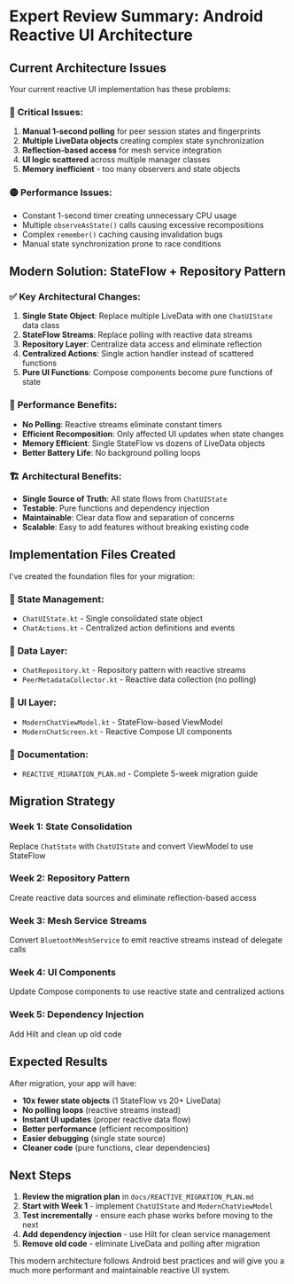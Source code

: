 # Expert Review Summary: Android Reactive UI Architecture

## Current Architecture Issues

Your current reactive UI implementation has these problems:

### 🔴 **Critical Issues:**
1. **Manual 1-second polling** for peer session states and fingerprints
2. **Multiple LiveData objects** creating complex state synchronization 
3. **Reflection-based access** for mesh service integration
4. **UI logic scattered** across multiple manager classes
5. **Memory inefficient** - too many observers and state objects

### 🟡 **Performance Issues:**
- Constant 1-second timer creating unnecessary CPU usage
- Multiple `observeAsState()` calls causing excessive recompositions
- Complex `remember()` caching causing invalidation bugs
- Manual state synchronization prone to race conditions

## Modern Solution: StateFlow + Repository Pattern

### ✅ **Key Architectural Changes:**

1. **Single State Object**: Replace multiple LiveData with one `ChatUIState` data class
2. **StateFlow Streams**: Replace polling with reactive data streams  
3. **Repository Layer**: Centralize data access and eliminate reflection
4. **Centralized Actions**: Single action handler instead of scattered functions
5. **Pure UI Functions**: Compose components become pure functions of state

### 🚀 **Performance Benefits:**

- **No Polling**: Reactive streams eliminate constant timers
- **Efficient Recomposition**: Only affected UI updates when state changes
- **Memory Efficient**: Single StateFlow vs dozens of LiveData objects
- **Better Battery Life**: No background polling loops

### 🏗️ **Architectural Benefits:**

- **Single Source of Truth**: All state flows from `ChatUIState` 
- **Testable**: Pure functions and dependency injection
- **Maintainable**: Clear data flow and separation of concerns
- **Scalable**: Easy to add features without breaking existing code

## Implementation Files Created

I've created the foundation files for your migration:

### 📁 **State Management:**
- `ChatUIState.kt` - Single consolidated state object
- `ChatActions.kt` - Centralized action definitions and events

### 📁 **Data Layer:**
- `ChatRepository.kt` - Repository pattern with reactive streams
- `PeerMetadataCollector.kt` - Reactive data collection (no polling)

### 📁 **UI Layer:**
- `ModernChatViewModel.kt` - StateFlow-based ViewModel
- `ModernChatScreen.kt` - Reactive Compose UI components

### 📁 **Documentation:**
- `REACTIVE_MIGRATION_PLAN.md` - Complete 5-week migration guide

## Migration Strategy

### Week 1: State Consolidation
Replace `ChatState` with `ChatUIState` and convert ViewModel to use StateFlow

### Week 2: Repository Pattern  
Create reactive data sources and eliminate reflection-based access

### Week 3: Mesh Service Streams
Convert `BluetoothMeshService` to emit reactive streams instead of delegate calls

### Week 4: UI Components
Update Compose components to use reactive state and centralized actions

### Week 5: Dependency Injection
Add Hilt and clean up old code

## Expected Results

After migration, your app will have:

- **10x fewer state objects** (1 StateFlow vs 20+ LiveData)
- **No polling loops** (reactive streams instead)
- **Instant UI updates** (proper reactive data flow)
- **Better performance** (efficient recomposition)
- **Easier debugging** (single state source)
- **Cleaner code** (pure functions, clear dependencies)

## Next Steps

1. **Review the migration plan** in `docs/REACTIVE_MIGRATION_PLAN.md`
2. **Start with Week 1** - implement `ChatUIState` and `ModernChatViewModel`
3. **Test incrementally** - ensure each phase works before moving to the next
4. **Add dependency injection** - use Hilt for clean service management
5. **Remove old code** - eliminate LiveData and polling after migration

This modern architecture follows Android best practices and will give you a much more performant and maintainable reactive UI system.
